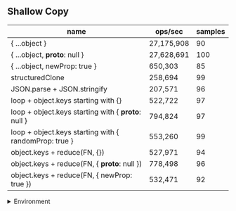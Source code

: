 ## Shallow Copy

|name|ops/sec|samples|
|-|-|-|
|{ ...object }|27,175,908|90|
|{ ...object, __proto__: null }|27,628,691|100|
|{ ...object, newProp: true }|650,303|85|
|structuredClone|258,694|99|
|JSON.parse + JSON.stringify|207,571|96|
|loop + object.keys starting with {}|522,722|97|
|loop + object.keys starting with { __proto__: null }|794,824|97|
|loop + object.keys starting with { randomProp: true }|553,260|99|
|object.keys + reduce(FN, {})|527,971|94|
|object.keys + reduce(FN, { __proto__: null })|778,498|96|
|object.keys + reduce(FN, { newProp: true })|532,471|92|


<details>
<summary>Environment</summary>

* __Machine:__ linux x64 | 4 vCPUs | 7.6GB Mem
* __Run:__ Tue Nov 07 2023 22:49:53 GMT+0000 (Coordinated Universal Time)
</details>

<!--
{"environment":{"platform":"linux","arch":"x64","cpus":4,"totalMemory":7.6085662841796875},"benchmarks":[{"name":"{ ...object }","opsSec":27175907.81702423,"samples":6},{"name":"{ ...object, __proto__: null }","opsSec":27628691.081347786,"samples":6},{"name":"{ ...object, newProp: true }","opsSec":650302.8006044526,"samples":3},{"name":"structuredClone","opsSec":258694.1660459079,"samples":6},{"name":"JSON.parse + JSON.stringify","opsSec":207570.5325478689,"samples":3},{"name":"loop + object.keys starting with {}","opsSec":522721.53039502254,"samples":6},{"name":"loop + object.keys starting with { __proto__: null }","opsSec":794824.1128549366,"samples":5},{"name":"loop + object.keys starting with { randomProp: true }","opsSec":553260.3512072372,"samples":6},{"name":"object.keys + reduce(FN, {})","opsSec":527971.3241878118,"samples":4},{"name":"object.keys + reduce(FN, { __proto__: null })","opsSec":778497.6417797894,"samples":7},{"name":"object.keys + reduce(FN, { newProp: true })","opsSec":532471.4666353541,"samples":4}]}-->

